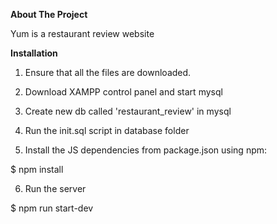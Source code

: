 **About The Project**

Yum is a restaurant review website

**Installation**

1) Ensure that all the files are downloaded.

2) Download XAMPP control panel and start mysql

3) Create new db called 'restaurant_review' in mysql

4) Run the init.sql script in database folder

5) Install the JS dependencies from package.json using npm:

$ npm install

6) Run the server

$ npm run start-dev


